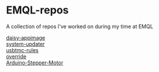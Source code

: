 # EMQL-repos
A collection of repos I've worked on during my time at EMQL

[daisy-appimage](https://github.com/FarisRedza/daisy-appimage)\
[system-updater](https://github.com/FarisRedza/system-updater)\
[usbtmc-rules](https://github.com/FarisRedza/usbtmc-rules)\
[override](https://github.com/FarisRedza/override)\
[Arduino-Stepper-Motor](https://github.com/FarisRedza/Arduino_Stepper_Motor)
